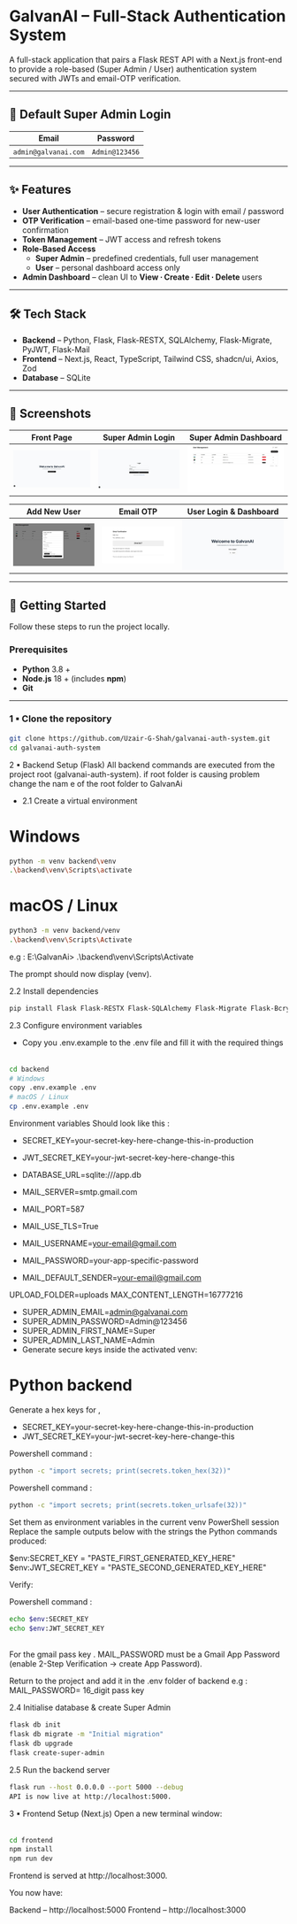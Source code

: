 # GalvanAI – Full-Stack Authentication System

A full-stack application that pairs a Flask REST API with a Next.js front-end to provide a role-based (Super Admin / User) authentication system secured with JWTs and email-OTP verification.

---

## 🔑 Default Super Admin Login

| Email                    | Password      |
| ------------------------ | ------------- |
| `admin@galvanai.com` | `Admin@123456` |

---

## ✨ Features

* **User Authentication** – secure registration & login with email / password  
* **OTP Verification** – email-based one-time password for new-user confirmation  
* **Token Management** – JWT access and refresh tokens  
* **Role-Based Access**  
  * **Super Admin** – predefined credentials, full user management  
  * **User** – personal dashboard access only  
* **Admin Dashboard** – clean UI to **View ∙ Create ∙ Edit ∙ Delete** users  

---

## 🛠️ Tech Stack

* **Backend** – Python, Flask, Flask-RESTX, SQLAlchemy, Flask-Migrate, PyJWT, Flask-Mail  
* **Frontend** – Next.js, React, TypeScript, Tailwind CSS, shadcn/ui, Axios, Zod  
* **Database** – SQLite  

---

## 📸 Screenshots

| Front Page | Super Admin Login | Super Admin Dashboard |
| :---: | :---: | :---: |
| ![Front Page](screenshots/frontPage1.JPG) | ![Super Admin Login](screenshots/super_admin_login.JPG) | ![Super Admin Dashboard](screenshots/Super_dashBoard.JPG) |

| Add New User | Email OTP | User Login & Dashboard |
| :---: | :---: | :---: |
| ![Adding New User](screenshots/Adding_new_user.JPG) | ![Email Verification OTP](screenshots/email_verification.JPG) | ![User Dashboard](screenshots/user_dashboard.JPG) |

---

## 🚀 Getting Started

Follow these steps to run the project locally.

### Prerequisites

* **Python** 3.8 +  
* **Node.js** 18 + (includes **npm**)  
* **Git**

---

### 1 ▪ Clone the repository

```bash
git clone https://github.com/Uzair-G-Shah/galvanai-auth-system.git
cd galvanai-auth-system

```

2 ▪ Backend Setup (Flask)
All backend commands are executed from the project root (galvanai-auth-system).  if root folder is causing problem change the nam e of the root folder to GalvanAi 



- 2.1 Create a virtual environment




# Windows

```bash
python -m venv backend\venv
.\backend\venv\Scripts\activate
```
# macOS / Linux

```bash
python3 -m venv backend/venv
.\backend\venv\Scripts\Activate
```
e.g :  E:\GalvanAi> .\backend\venv\Scripts\Activate

The prompt should now display (venv).


2.2 Install dependencies
```bash
pip install Flask Flask-RESTX Flask-SQLAlchemy Flask-Migrate Flask-Bcrypt PyJWT python-dotenv Flask-CORS Pillow flask-mail
```


2.3 Configure environment variables
- Copy you .env.example to the .env file and fill it with the required things 
```bash

cd backend
# Windows
copy .env.example .env
# macOS / Linux
cp .env.example .env

```
Environment variables Should look like this : 

- SECRET_KEY=your-secret-key-here-change-this-in-production
- JWT_SECRET_KEY=your-jwt-secret-key-here-change-this
- DATABASE_URL=sqlite:///app.db

- MAIL_SERVER=smtp.gmail.com
- MAIL_PORT=587
- MAIL_USE_TLS=True
- MAIL_USERNAME=your-email@gmail.com
- MAIL_PASSWORD=your-app-specific-password
- MAIL_DEFAULT_SENDER=your-email@gmail.com

UPLOAD_FOLDER=uploads
MAX_CONTENT_LENGTH=16777216

- SUPER_ADMIN_EMAIL=admin@galvanai.com
- SUPER_ADMIN_PASSWORD=Admin@123456
- SUPER_ADMIN_FIRST_NAME=Super
- SUPER_ADMIN_LAST_NAME=Admin
- Generate secure keys inside the activated venv:


# Python backend 


Generate a hex keys for ,
- SECRET_KEY=your-secret-key-here-change-this-in-production
- JWT_SECRET_KEY=your-jwt-secret-key-here-change-this

Powershell command :
```bash
python -c "import secrets; print(secrets.token_hex(32))"
```
Powershell command :
```bash
python -c "import secrets; print(secrets.token_urlsafe(32))"
```

Set them as environment variables in the current venv PowerShell session
Replace the sample outputs below with the strings the Python commands produced:


$env:SECRET_KEY = "PASTE_FIRST_GENERATED_KEY_HERE"
$env:JWT_SECRET_KEY = "PASTE_SECOND_GENERATED_KEY_HERE"

Verify:

Powershell command :
```bash
echo $env:SECRET_KEY
echo $env:JWT_SECRET_KEY
 

```

For the gmail pass key .
MAIL_PASSWORD must be a Gmail App Password (enable 2-Step Verification → create App Password).

Return to the project and add it in the .env folder of backend e.g : MAIL_PASSWORD= 16_digit pass key



2.4 Initialise database & create Super Admin
```bash
flask db init
flask db migrate -m "Initial migration"
flask db upgrade
flask create-super-admin 

```
2.5 Run the backend server

```bash
flask run --host 0.0.0.0 --port 5000 --debug
API is now live at http://localhost:5000.

```

3 ▪ Frontend Setup (Next.js)
Open a new terminal window:

```bash

cd frontend
npm install
npm run dev
```

Frontend is served at http://localhost:3000.

You now have:

Backend – http://localhost:5000
Frontend – http://localhost:3000

